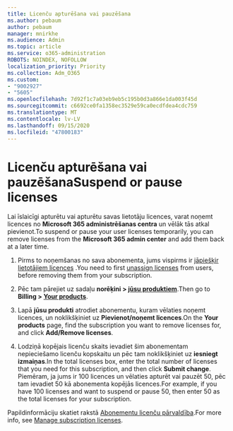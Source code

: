 ```yaml
---
title: Licenču apturēšana vai pauzēšana
ms.author: pebaum
author: pebaum
manager: mnirkhe
ms.audience: Admin
ms.topic: article
ms.service: o365-administration
ROBOTS: NOINDEX, NOFOLLOW
localization_priority: Priority
ms.collection: Adm_O365
ms.custom:
- "9002927"
- "5605"
ms.openlocfilehash: 7d92f1c7a03eb9eb5c195b0d3a866e1da003f45d
ms.sourcegitcommit: c6692ce0fa1358ec3529e59ca0ecdfdea4cdc759
ms.translationtype: MT
ms.contentlocale: lv-LV
ms.lasthandoff: 09/15/2020
ms.locfileid: "47800183"
---
```

# <a name="suspend-or-pause-licenses"></a><span data-ttu-id="ea0ae-102">Licenču apturēšana vai pauzēšana</span><span class="sxs-lookup"><span data-stu-id="ea0ae-102">Suspend or pause licenses</span></span>

<span data-ttu-id="ea0ae-103">Lai īslaicīgi apturētu vai apturētu savas lietotāju licences, varat noņemt licences no **Microsoft 365 administrēšanas centra** un vēlāk tās atkal pievienot.</span><span class="sxs-lookup"><span data-stu-id="ea0ae-103">To suspend or pause your user licenses temporarily, you can remove licenses from the **Microsoft 365 admin center** and add them back at a later time.</span></span>

1. <span data-ttu-id="ea0ae-104">Pirms to noņemšanas no sava abonementa, jums vispirms ir [jāpiešķir lietotājiem licences](https://docs.microsoft.com/microsoft-365/admin/manage/remove-licenses-from-users?view=o365-worldwide) .</span><span class="sxs-lookup"><span data-stu-id="ea0ae-104">You need to first [unassign licenses](https://docs.microsoft.com/microsoft-365/admin/manage/remove-licenses-from-users?view=o365-worldwide) from users, before removing them from your subscription.</span></span>

2. <span data-ttu-id="ea0ae-105">Pēc tam pārejiet uz sadaļu **norēķini > [jūsu produktiem](https://go.microsoft.com/fwlink/p/?linkid=842054)**.</span><span class="sxs-lookup"><span data-stu-id="ea0ae-105">Then go to **Billing > [Your products](https://go.microsoft.com/fwlink/p/?linkid=842054)**.</span></span>

3. <span data-ttu-id="ea0ae-106">Lapā **jūsu produkti** atrodiet abonementu, kuram vēlaties noņemt licences, un noklikšķiniet uz **Pievienot/noņemt licences**.</span><span class="sxs-lookup"><span data-stu-id="ea0ae-106">On the **Your products** page, find the subscription you want to remove licenses for, and click **Add/Remove licenses**.</span></span>

4. <span data-ttu-id="ea0ae-107">Lodziņā kopējais licenču skaits ievadiet šim abonementam nepieciešamo licenču kopskaitu un pēc tam noklikšķiniet uz **iesniegt izmaiņas**.</span><span class="sxs-lookup"><span data-stu-id="ea0ae-107">In the total licenses box, enter the total number of licenses that you need for this subscription, and then click **Submit change**.</span></span> <span data-ttu-id="ea0ae-108">Piemēram, ja jums ir 100 licences un vēlaties apturēt vai pauzēt 50, pēc tam ievadiet 50 kā abonementa kopējās licences.</span><span class="sxs-lookup"><span data-stu-id="ea0ae-108">For example, if you have 100 licenses and want to suspend or pause 50, then enter 50 as the total licenses for your subscription.</span></span>

<span data-ttu-id="ea0ae-109">Papildinformāciju skatiet rakstā [Abonementu licenču pārvaldība](https://docs.microsoft.com/microsoft-365/commerce/licenses/buy-licenses?view=o365-worldwide).</span><span class="sxs-lookup"><span data-stu-id="ea0ae-109">For more info, see [Manage subscription licenses](https://docs.microsoft.com/microsoft-365/commerce/licenses/buy-licenses?view=o365-worldwide).</span></span>
